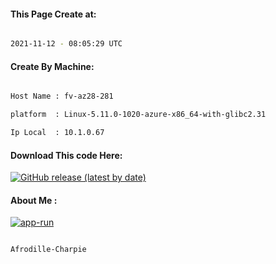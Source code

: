 
   
#### This Page Create at:

```bash

2021-11-12 - 08:05:29 UTC

```

#### Create By Machine:

```bash

Host Name : fv-az28-281

platform  : Linux-5.11.0-1020-azure-x86_64-with-glibc2.31

Ip Local  : 10.1.0.67

```
#### Download This code Here:

[![GitHub release (latest by date)](https://img.shields.io/github/v/release/Afrodille-Charpie/App-Run-1?style=for-the-badge&label=Download)](https://github.com/Afrodille-Charpie/App-Run-1/releases) 

</p> 

#### About Me :

[![app-run](https://github.com/Afrodille-Charpie/App-Run-1/actions/workflows/app-run.yml/badge.svg)](https://github.com/Afrodille-Charpie/App-Run-1/actions/workflows/app-run.yml)

```bash

Afrodille-Charpie

```

